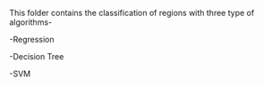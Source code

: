 This folder contains the classification of regions with three type of algorithms-

-Regression

-Decision Tree

-SVM
